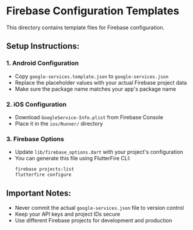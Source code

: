 # Firebase Configuration Templates

This directory contains template files for Firebase configuration. 

## Setup Instructions:

### 1. Android Configuration
- Copy `google-services.template.json` to `google-services.json`
- Replace the placeholder values with your actual Firebase project data
- Make sure the package name matches your app's package name

### 2. iOS Configuration  
- Download `GoogleService-Info.plist` from Firebase Console
- Place it in the `ios/Runner/` directory

### 3. Firebase Options
- Update `lib/firebase_options.dart` with your project's configuration
- You can generate this file using FlutterFire CLI:
  ```bash
  firebase projects:list
  flutterfire configure
  ```

## Important Notes:
- Never commit the actual `google-services.json` file to version control
- Keep your API keys and project IDs secure
- Use different Firebase projects for development and production
